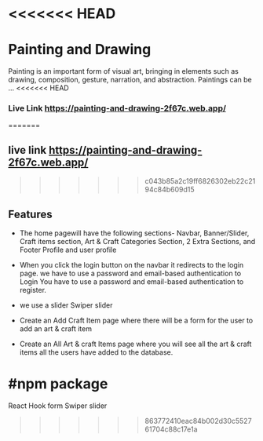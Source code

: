 <<<<<<< HEAD
=======
# Painting and Drawing
Painting is an important form of visual art, bringing in elements such as drawing, composition, gesture, narration, and abstraction. Paintings can be ...
<<<<<<< HEAD
### Live Link  https://painting-and-drawing-2f67c.web.app/ 
=======
 ## live link https://painting-and-drawing-2f67c.web.app/
>>>>>>> c043b85a2c19ff6826302eb22c2194c84b609d15
## Features
- The home pagewill have the following sections- Navbar, Banner/Slider, Craft items section, Art & Craft Categories Section, 2 Extra Sections, and Footer Profile and user profile
- When you click the login button on the navbar it redirects to the login page. we have to use a password and email-based authentication to Login You have to use a password and email-based authentication to register.

- we use a slider Swiper slider

- Create an Add Craft Item page where there will be a form for the user to add an art & craft item

- Create an All Art & craft Items page where you will see all the art & craft items all the users have added to the database.

# #npm package
React Hook form
Swiper slider
>>>>>>> 863772410eac84b002d30c552761704c88c17e1a
